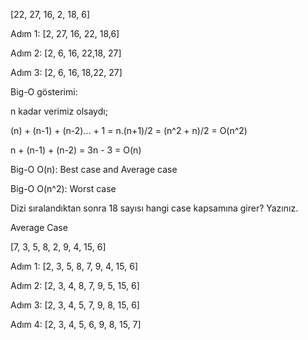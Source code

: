 [22, 27, 16, 2, 18, 6]

Adım 1: [2, 27, 16, 22, 18,6]

Adım 2: [2, 6, 16, 22,18, 27]

Adım 3: [2, 6, 16, 18,22, 27]

Big-O gösterimi:

n kadar verimiz olsaydı;

(n) + (n-1) + (n-2)... + 1 = n.(n+1)/2 = (n^2 + n)/2 = O(n^2)

n + (n-1) + (n-2) = 3n - 3 = O(n)

Big-O O(n): Best case and Average case

Big-O O(n^2): Worst case

Dizi sıralandıktan sonra 18 sayısı hangi case kapsamına girer? Yazınız.

Average Case

[7, 3, 5, 8, 2, 9, 4, 15, 6]

Adım 1: [2, 3, 5, 8, 7, 9, 4, 15, 6]

Adım 2: [2, 3, 4, 8, 7, 9, 5, 15, 6]

Adım 3: [2, 3, 4, 5, 7, 9, 8, 15, 6]

Adım 4: [2, 3, 4, 5, 6, 9, 8, 15, 7]

